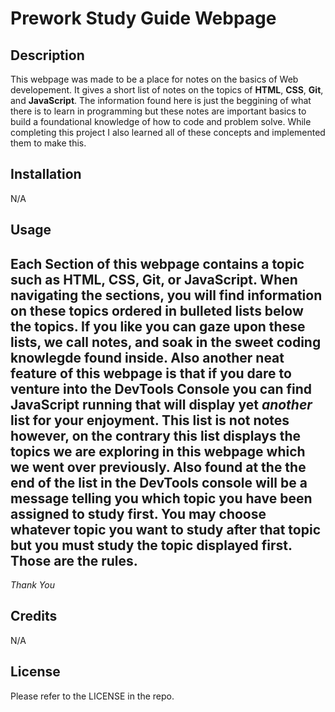 # Prework Study Guide Webpage

## Description
This webpage was made to be a place for notes on the basics of Web developement. It gives a short list of notes on the topics of **HTML**, **CSS**, **Git**, and **JavaScript**. The information found here is just the beggining of what there is to learn in programming but these notes are important basics to build a foundational knowledge of how to code and problem solve. While completing this project I also learned all of these concepts and implemented them to make this.

## Installation

N/A

## Usage

Each Section of this webpage contains a topic such as **HTML**, **CSS**, **Git**, or **JavaScript**. When navigating the sections, you will find information on these topics ordered in bulleted lists below the topics. If you like you can gaze upon these lists, we call notes, and soak in the sweet coding knowlegde found inside. Also another neat feature of this webpage is that if you dare to venture into the DevTools Console you can find **JavaScript** running that will display yet *another* list for your enjoyment. This list is not notes however, on the contrary this list displays the topics we are exploring in this webpage which we went over previously. Also found at the the end of the list in the DevTools console will be a message telling you which topic you have been assigned to study first. You may choose whatever topic you want to study after that topic but you must study the topic displayed first. Those are the rules.
---
*Thank You*

## Credits

N/A

## License

Please refer to the LICENSE in the repo.
